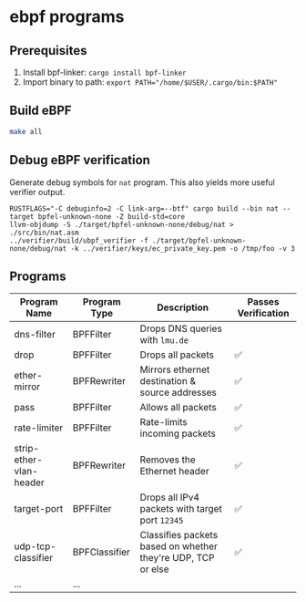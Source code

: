 # ebpf programs

## Prerequisites

1. Install bpf-linker: `cargo install bpf-linker`
2. Import binary to path: `export PATH="/home/$USER/.cargo/bin:$PATH"`

## Build eBPF

```bash
make all
```

## Debug eBPF verification

Generate debug symbols for `nat` program. This also yields more useful verifier output.

```
RUSTFLAGS="-C debuginfo=2 -C link-arg=--btf" cargo build --bin nat --target bpfel-unknown-none -Z build-std=core
llvm-objdump -S ./target/bpfel-unknown-none/debug/nat > ./src/bin/nat.asm
../verifier/build/ubpf_verifier -f ./target/bpfel-unknown-none/debug/nat -k ../verifier/keys/ec_private_key.pem -o /tmp/foo -v 3
```


## Programs

| Program Name            | Program Type  | Description                                                  | Passes Verification |
|-------------------------|---------------|--------------------------------------------------------------|---------------------|
| dns-filter              | BPFFilter     | Drops DNS queries with `lmu.de`                              |                     |
| drop                    | BPFFilter     | Drops all packets                                            | ✅                   |
| ether-mirror            | BPFRewriter   | Mirrors ethernet destination & source addresses              | ✅                   |
| pass                    | BPFFilter     | Allows all packets                                           | ✅                   |
| rate-limiter            | BPFFilter     | Rate-limits incoming packets                                 | ✅                   |
| strip-ether-vlan-header | BPFRewriter   | Removes the Ethernet header                                  | ✅                   |
| target-port             | BPFFilter     | Drops all IPv4 packets with target port `12345`              | ✅                   |
| udp-tcp-classifier      | BPFClassifier | Classifies packets based on whether they're UDP, TCP or else | ✅                   |
| ...                     | ...           |                                                              |                      |

